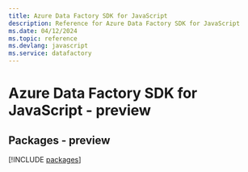 ```yaml
---
title: Azure Data Factory SDK for JavaScript
description: Reference for Azure Data Factory SDK for JavaScript
ms.date: 04/12/2024
ms.topic: reference
ms.devlang: javascript
ms.service: datafactory
---
```

# Azure Data Factory SDK for JavaScript - preview
## Packages - preview
[!INCLUDE [packages](data-factory-index.md)]